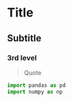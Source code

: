 # Title

## Subtitle

### 3rd level

> Quote


```python
import pandas as pd
import numpy as np


```

